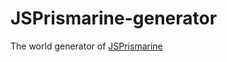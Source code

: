 # JSPrismarine-generator
The world generator of [JSPrismarine](https://github.com/HerryYT/JSPrismarine)
